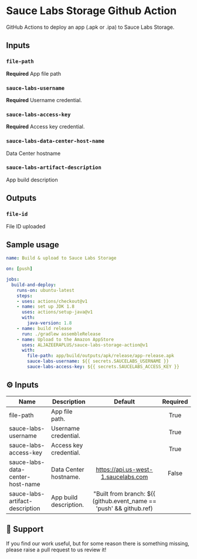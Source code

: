 # Sauce Labs Storage Github Action

GitHub Actions to deploy an app (.apk or .ipa) to Sauce Labs Storage.

## Inputs

### `file-path`

**Required** App file path

### `sauce-labs-username`

**Required** Username credential.

### `sauce-labs-access-key`

**Required** Access key credential.

### `sauce-labs-data-center-host-name`

Data Center hostname
### `sauce-labs-artifact-description`

App build description

## Outputs

###  `file-id`

File ID uploaded

## Sample usage

```yml
name: Build & upload to Sauce Labs Storage

on: [push]

jobs:
  build-and-deploy:
    runs-on: ubuntu-latest
    steps:
    - uses: actions/checkout@v1
    - name: set up JDK 1.8
      uses: actions/setup-java@v1
      with:
        java-version: 1.8
    - name: build release 
      run: ./gradlew assembleRelease
    - name: Upload to the Amazon AppStore
      uses: ALJAZEERAPLUS/sauce-labs-storage-action@v1
      with:
        file-path: app/build/outputs/apk/release/app-release.apk
        sauce-labs-username: ${{ secrets.SAUCELABS_USERNAME }}
        sauce-labs-access-key: ${{ secrets.SAUCELABS_ACCESS_KEY }}
```

## :gear: Inputs

| Name                             | Description            |                               Default                               | Required |
| -------------------------------- | ---------------------- | :-----------------------------------------------------------------: | :------: |
| file-path                        | App file path.         |                                                                     |   True   |
| sauce-labs-username              | Username credential.   |                                                                     |   True   |
| sauce-labs-access-key            | Access key credential. |                                                                     |   True   |
| sauce-labs-data-center-host-name | Data Center hostname.  |                 https://api.us-west-1.saucelabs.com                 |  False   |
| sauce-labs-artifact-description  | App build description. | "Built from branch: ${{ (github.event_name == 'push' && github.ref) |          | (github.event_name == 'pull_request' && github.head_ref) }}. Workflow URL: https://github.com/${{github.repository}}/actions/runs/${{github.run_id}}" | False |

## :thought_balloon: Support

If you find our work useful, but for some reason there is something missing, please raise a pull request to us review it!
